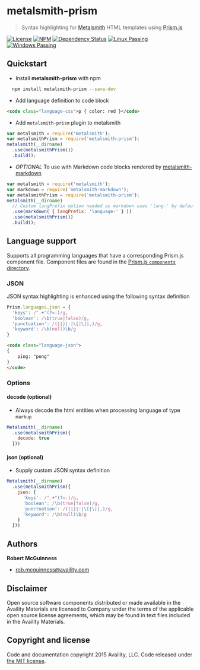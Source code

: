 # metalsmith-prism

> Syntax highlighting for [Metalsmith](http://www.metalsmith.io/) HTML templates using [Prism.js](http://prismjs.com/)

[![License](https://img.shields.io/badge/license-MIT-blue.svg?style=flat-square&label=license)](http://opensource.org/licenses/MIT)
[![NPM](http://img.shields.io/npm/v/metalsmith-prism.svg?style=flat-square&label=npm)](https://npmjs.org/package/metalsmith-prism)
[![Dependency Status](https://img.shields.io/david/Availity/metalsmith-prism.svg?style=flat-square)](https://david-dm.org/Availity/metalsmith-prism)
[![Linux Passing](https://img.shields.io/travis/Availity/metalsmith-prism.svg?style=flat-square&label=linux)](https://travis-ci.org/Availity/metalsmith-prism)
[![Windows Passing](https://img.shields.io/appveyor/ci/robmcguinness/metalsmith-prism.svg?style=flat-square&label=windows)](https://ci.appveyor.com/project/robmcguinness/metalsmith-prism)

## Quickstart

+ Install **metalsmith-prism** with npm

>
``` bash
  npm install metalsmith-prism --save-dev
```

+ Add language definition to code block

>
``` html
<code class="language-css">p { color: red }</code>
```

+ Add `metalsmith-prism` plugin to metalsmith

>
``` js
var metalsmith = require('metalsmith');
var metalsmithPrism = require('metalsmith-prism');
metalsmith(__dirname)
  .use(metalsmithPrism())
  .build();
```

+ _OPTIONAL_ To use with Markdown code blocks rendered by [metalsmith-markdown](https://github.com/segmentio/metalsmith-markdown)

>
``` js
var metalsmith = require('metalsmith');
var markdown = require('metalsmith-markdown');
var metalsmithPrism = require('metalsmith-prism');
metalsmith(__dirname)
  // Custom langPrefix option needed as markdown uses 'lang-' by default:
  .use(markdown( { langPrefix: 'language-' } ))
  .use(metalsmithPrism())
  .build();
```

## Language support

Supports all programming languages that have a corresponding Prism.js component file. Component files are found in the [Prism.js `components` directory](https://github.com/PrismJS/prism/tree/master/components). 

### JSON 

JSON syntax highlighting is enhanced using the following syntax definition

>
``` js
Prism.languages.json = {
  'keys': /".+"(?=:)/g,
  'boolean': /\b(true|false)/g,
  'punctuation': /({|}|:|\[|\]|,)/g,
  'keyword': /\b(null)\b/g
}
```
>
```html
<code class="language-json">
{
    ping: "pong"
}
</code>
```

### Options

#### decode (optional)

- Always decode the html entities when processing language of type `markup`

```javascript
Metalsmith(__dirname)
  .use(metalsmithPrism({
    decode: true
  }))
```

#### json (optional)

- Supply custom JSON syntax definition

```javascript
Metalsmith(__dirname)
  .use(metalsmithPrism({
    json: {
      'keys': /".+"(?=:)/g,
      'boolean': /\b(true|false)/g,
      'punctuation': /({|}|:|\[|\]|,)/g,
      'keyword': /\b(null)\b/g
    }
  }))
```



## Authors

**Robert McGuinness**
+ [rob.mcguinness@availity.com](rob.mcguinness@availity.com)

## Disclaimer

Open source software components distributed or made available in the Availity Materials are licensed to Company under the terms of the applicable open source license agreements, which may be found in text files included in the Availity Materials.

## Copyright and license

Code and documentation copyright 2015 Availity, LLC. Code released under [the MIT license](https://github.com/Availity/metalsmith-prism/blob/master/LICENSE).



